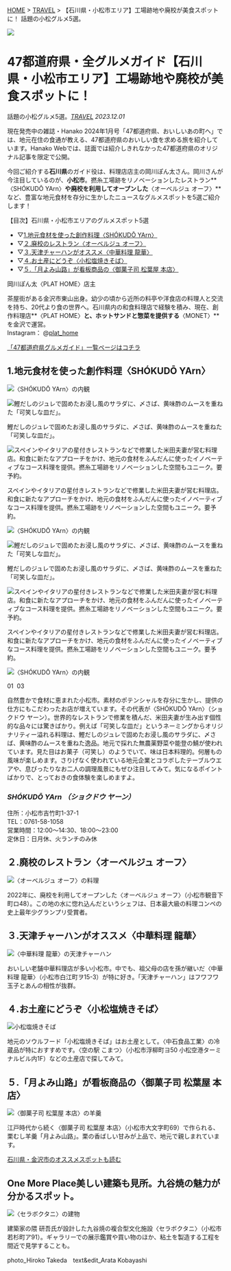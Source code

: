 [HOME](https://hanako.tokyo/) > [TRAVEL](https://hanako.tokyo/travel/) > 【石川県・小松市エリア】工場跡地や廃校が美食スポットに！ 話題の小松グルメ5選。

![](https://img.hanako.tokyo/2023/11/27141825/042A5785-768x512.jpg)

# 47都道府県・全グルメガイド【石川県・小松市エリア】工場跡地や廃校が美食スポットに！  
話題の小松グルメ5選。_[TRAVEL](https://hanako.tokyo/travel/)_ _2023.12.01_

現在発売中の雑誌・Hanako 2024年1月号「47都道府県、おいしいあの町へ」では、地元在住の食通が教える、47都道府県のおいしい食を求める旅を紹介しています。Hanako Webでは、誌面では紹介しきれなかった47都道府県のオリジナル記事を限定で公開。

今回ご紹介する**石川県**のガイド役は、料理店店主の岡川ぽん太さん。岡川さんが今注目しているのが、**小松市**。撚糸工場跡をリノベーションしたレストラン**〈SHÓKUDŌ YArn〉**や廃校を利用してオープンした**〈オーベルジュ オーフ〉**など、豊富な地元食材を存分に生かしたニュースなグルメスポットを5選ご紹介します！

【目次】石川県・小松市エリアのグルメスポット5選

- ▽[1.地元食材を使った創作料理〈SHÓKUDŌ YArn〉](https://hanako.tokyo/travel/406027/#heading-1)
- ▽[２.廃校のレストラン〈オーベルジュ オーフ〉](https://hanako.tokyo/travel/406027/#heading-2)
- ▽[３.天津チャーハンがオススメ〈中華料理 龍華〉](https://hanako.tokyo/travel/406027/#heading-3)
- ▽[４.お土産にどうぞ〈小松塩焼きそば〉](https://hanako.tokyo/travel/406027/#heading-4)
- ▽[５.「月よみ山路」が看板商品の〈御菓子司 松葉屋 本店〉](https://hanako.tokyo/travel/406027/#heading-5)

岡川ぽん太〈PLAT HOME〉店主

茶屋街がある金沢市東山出身。幼少の頃から近所の料亭や洋食店の料理人と交流を持ち、20代より食の世界へ。石川県内の和食料理店で経験を積み、現在、創作料理店**〈PLAT HOME〉**と、ホットサンドと惣菜を提供する**〈MONET〉**を金沢で運営。  
Instagram： @[plat_home](https://www.instagram.com/plat_home/)

[「47都道府県グルメガイド」一覧ページはコチラ](https://hanako.tokyo/tags/202401-special-localfood47/)

## 1.地元食材を使った創作料理〈SHÓKUDŌ YArn〉

![〈SHÓKUDŌ YArn〉の内観](https://img.hanako.tokyo/2023/11/27141822/042A5715.jpg)

![鰹だしのジュレで固めたお浸し風のサラダに、〆さば、黄味酢のムースを重ねた「可笑しな皿だ」。](https://img.hanako.tokyo/2023/11/27141825/042A5785.jpg)

鰹だしのジュレで固めたお浸し風のサラダに、〆さば、黄味酢のムースを重ねた「可笑しな皿だ」。

![スペインやイタリアの星付きレストランなどで修業した米田夫妻が営む料理店。和食に新たなアプローチをかけ、地元の食材をふんだんに使ったイノベーティブなコース料理を提供。撚糸工場跡をリノベーションした空間もユニーク。要予約。](https://img.hanako.tokyo/2023/11/27141820/042A5707.jpg)

スペインやイタリアの星付きレストランなどで修業した米田夫妻が営む料理店。和食に新たなアプローチをかけ、地元の食材をふんだんに使ったイノベーティブなコース料理を提供。撚糸工場跡をリノベーションした空間もユニーク。要予約。

![〈SHÓKUDŌ YArn〉の内観](https://img.hanako.tokyo/2023/11/27141822/042A5715.jpg)

![鰹だしのジュレで固めたお浸し風のサラダに、〆さば、黄味酢のムースを重ねた「可笑しな皿だ」。](https://img.hanako.tokyo/2023/11/27141825/042A5785.jpg)

鰹だしのジュレで固めたお浸し風のサラダに、〆さば、黄味酢のムースを重ねた「可笑しな皿だ」。

![スペインやイタリアの星付きレストランなどで修業した米田夫妻が営む料理店。和食に新たなアプローチをかけ、地元の食材をふんだんに使ったイノベーティブなコース料理を提供。撚糸工場跡をリノベーションした空間もユニーク。要予約。](https://img.hanako.tokyo/2023/11/27141820/042A5707.jpg)

スペインやイタリアの星付きレストランなどで修業した米田夫妻が営む料理店。和食に新たなアプローチをかけ、地元の食材をふんだんに使ったイノベーティブなコース料理を提供。撚糸工場跡をリノベーションした空間もユニーク。要予約。

![〈SHÓKUDŌ YArn〉の内観](https://img.hanako.tokyo/2023/11/27141822/042A5715.jpg)

01  03

自然豊かで食材に恵まれた小松市。素材のポテンシャルを存分に生かし、提供の仕方にもこだわったお店が増えています。その代表が〈SHÓKUDŌ YArn〉（ショクドウ ヤーン）。世界的なレストランで修業を積んだ、米田夫妻が生み出す個性的な品々には驚きばかり。例えば「可笑しな皿だ」というネーミングからオリジナリティー溢れる料理は、鰹だしのジュレで固めたお浸し風のサラダに、〆さば、黄味酢のムースを重ねた逸品。地元で採れた無農薬野菜や能登の鯖が使われています。見た目はお菓子（可笑し）のようでいて、味は日本料理的。何層もの風味が楽しめます。さりげなく使われている地元企業とコラボしたテーブルウエアや、息ぴったりなお二人の調理風景にもぜひ注目してみて。気になるポイントばかりで、とっておきの食体験を楽しめますよ。

### _SHÓKUDŌ YArn （ショクドウ ヤーン）_

住所：小松市吉竹町1-37-1  
TEL：0761-58-1058  
営業時間：12:00～14:30、18:00～23:00  
定休日：日月休、火ランチのみ休

## ２.廃校のレストラン〈オーベルジュ オーフ〉

![〈オーベルジュ オーフ〉の料理](https://img.hanako.tokyo/2023/11/27141829/taco.jpg)

2022年に、廃校を利用してオープンした〈オーベルジュ オーフ〉（小松市観音下町ロ48）。この地の水に惚れ込んだというシェフは、日本最大級の料理コンペの史上最年少グランプリ受賞者。

## ３.天津チャーハンがオススメ〈中華料理 龍華〉

![〈中華料理 龍華〉の天津チャーハン](https://img.hanako.tokyo/2023/11/27141827/S__349691928.jpg)

おいしい老舗中華料理店が多い小松市。中でも、祖父母の店を孫が継いだ〈中華料理 龍華〉（小松市白江町ヲ15-3）が特に好き。「天津チャーハン」はフワフワ玉子とあんの相性が抜群。

## ４.お土産にどうぞ〈小松塩焼きそば〉

![小松塩焼きそば](https://img.hanako.tokyo/2023/11/27141831/21f7e6b94e1a653c4f80d23b3f5f2934.jpg)

地元のソウルフード「小松塩焼きそば」はお土産として。〈中石食品工業〉の冷蔵品が特におすすめです。〈空の駅 こまつ〉（小松市浮柳町ヨ50 小松空港ターミナルビル内1F）などの土産店で探してみて。

## ５.「月よみ山路」が看板商品の〈御菓子司 松葉屋 本店〉

![〈御菓子司 松葉屋 本店〉の羊羹](https://img.hanako.tokyo/2023/11/27142023/IMG_6555.jpg)

江戸時代から続く〈御菓子司 松葉屋 本店〉（小松市大文字町69）で作られる、栗むし羊羹「月よみ山路」。栗の香ばしい甘みが上品で、地元で親しまれています。

[石川県・金沢市のオススメスポットも読む](https://hanako.tokyo/travel/405417/)

## One More Place美しい建築も見所。九谷焼の魅力が分かるスポット。

![〈セラボクタニ〉の建物](https://img.hanako.tokyo/2023/11/27141818/1-3.jpg)

建築家の隈 研吾氏が設計した九谷焼の複合型文化施設〈セラボクタニ〉（小松市若杉町ア91）。ギャラリーでの展示鑑賞や買い物のほか、粘土を製造する工程を間近で見学することも。

photo_Hiroko Takeda　text&edit_Arata Kobayashi